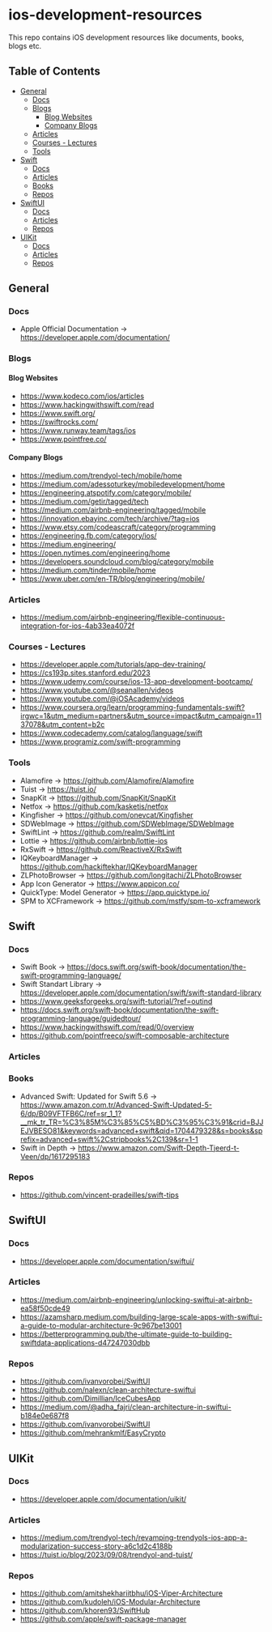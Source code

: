 # ios-development-resources

This repo contains iOS development resources like documents, books, blogs etc.

## Table of Contents
* [General](#general)
  * [Docs](#docs)
  * [Blogs](#blogs)
    * [Blog Websites](#blog-websites)
    * [Company Blogs](#company-blogs)
  * [Articles](#articles)
  * [Courses - Lectures](#courses-lectures)
  * [Tools](#tools)
* [Swift](#swift)
  * [Docs](#docs)
  * [Articles](#articles)
  * [Books](#books)
  * [Repos](#repos)
* [SwiftUI](#swiftui)
  * [Docs](#docs)
  * [Articles](#articles)
  * [Repos](#repos)
* [UIKit](#uikit)
  * [Docs](#docs)
  * [Articles](#articles)
  * [Repos](#repos)

## General

### Docs

- Apple Official Documentation -> https://developer.apple.com/documentation/

### Blogs

#### Blog Websites

- https://www.kodeco.com/ios/articles
- https://www.hackingwithswift.com/read
- https://www.swift.org/
- https://swiftrocks.com/
- https://www.runway.team/tags/ios
- https://www.pointfree.co/

#### Company Blogs

- https://medium.com/trendyol-tech/mobile/home
- https://medium.com/adessoturkey/mobiledevelopment/home
- https://engineering.atspotify.com/category/mobile/
- https://medium.com/getir/tagged/tech
- https://medium.com/airbnb-engineering/tagged/mobile
- https://innovation.ebayinc.com/tech/archive/?tag=ios
- https://www.etsy.com/codeascraft/category/programming
- https://engineering.fb.com/category/ios/
- https://medium.engineering/
- https://open.nytimes.com/engineering/home
- https://developers.soundcloud.com/blog/category/mobile
- https://medium.com/tinder/mobile/home
- https://www.uber.com/en-TR/blog/engineering/mobile/

### Articles

- https://medium.com/airbnb-engineering/flexible-continuous-integration-for-ios-4ab33ea4072f

### Courses - Lectures

- https://developer.apple.com/tutorials/app-dev-training/
- https://cs193p.sites.stanford.edu/2023
- https://www.udemy.com/course/ios-13-app-development-bootcamp/
- https://www.youtube.com/@seanallen/videos
- https://www.youtube.com/@iOSAcademy/videos
- https://www.coursera.org/learn/programming-fundamentals-swift?irgwc=1&utm_medium=partners&utm_source=impact&utm_campaign=1137078&utm_content=b2c
- https://www.codecademy.com/catalog/language/swift
- https://www.programiz.com/swift-programming

### Tools

- Alamofire -> https://github.com/Alamofire/Alamofire
- Tuist -> https://tuist.io/
- SnapKit -> https://github.com/SnapKit/SnapKit
- Netfox -> https://github.com/kasketis/netfox
- Kingfisher -> https://github.com/onevcat/Kingfisher
- SDWebImage -> https://github.com/SDWebImage/SDWebImage
- SwiftLint -> https://github.com/realm/SwiftLint
- Lottie -> https://github.com/airbnb/lottie-ios
- RxSwift -> https://github.com/ReactiveX/RxSwift
- IQKeyboardManager -> https://github.com/hackiftekhar/IQKeyboardManager
- ZLPhotoBrowser -> https://github.com/longitachi/ZLPhotoBrowser
- App Icon Generator -> https://www.appicon.co/
- QuickType: Model Generator -> https://app.quicktype.io/
- SPM to XCFramework -> https://github.com/mstfy/spm-to-xcframework

## Swift

### Docs

- Swift Book -> https://docs.swift.org/swift-book/documentation/the-swift-programming-language/
- Swift Standart Library -> https://developer.apple.com/documentation/swift/swift-standard-library
- https://www.geeksforgeeks.org/swift-tutorial/?ref=outind
- https://docs.swift.org/swift-book/documentation/the-swift-programming-language/guidedtour/
- https://www.hackingwithswift.com/read/0/overview
- https://github.com/pointfreeco/swift-composable-architecture

### Articles

### Books

- Advanced Swift: Updated for Swift 5.6 -> https://www.amazon.com.tr/Advanced-Swift-Updated-5-6/dp/B09VFTFB6C/ref=sr_1_1?__mk_tr_TR=%C3%85M%C3%85%C5%BD%C3%95%C3%91&crid=BJJEJVBESO81&keywords=advanced+swift&qid=1704479328&s=books&sprefix=advanced+swift%2Cstripbooks%2C139&sr=1-1
- Swift in Depth -> https://www.amazon.com/Swift-Depth-Tjeerd-t-Veen/dp/1617295183

### Repos

- https://github.com/vincent-pradeilles/swift-tips

## SwiftUI

### Docs

- https://developer.apple.com/documentation/swiftui/

### Articles

- https://medium.com/airbnb-engineering/unlocking-swiftui-at-airbnb-ea58f50cde49
- https://azamsharp.medium.com/building-large-scale-apps-with-swiftui-a-guide-to-modular-architecture-9c967be13001
- https://betterprogramming.pub/the-ultimate-guide-to-building-swiftdata-applications-d47247030dbb

### Repos

- https://github.com/ivanvorobei/SwiftUI
- https://github.com/nalexn/clean-architecture-swiftui
- https://github.com/Dimillian/IceCubesApp
- https://medium.com/@adha_fajri/clean-architecture-in-swiftui-b184e0e687f8
- https://github.com/ivanvorobei/SwiftUI
- https://github.com/mehrankmlf/EasyCrypto

## UIKit

### Docs

- https://developer.apple.com/documentation/uikit/

### Articles

- https://medium.com/trendyol-tech/revamping-trendyols-ios-app-a-modularization-success-story-a6c1d2c4188b
- https://tuist.io/blog/2023/09/08/trendyol-and-tuist/

### Repos

- https://github.com/amitshekhariitbhu/iOS-Viper-Architecture
- https://github.com/kudoleh/iOS-Modular-Architecture
- https://github.com/khoren93/SwiftHub
- https://github.com/apple/swift-package-manager
